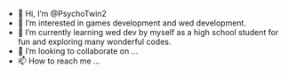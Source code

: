 - 👋 Hi, I’m @PsychoTwin2
- 👀 I’m interested in games development and wed development.
- 🌱 I’m currently learning wed dev by myself as a high school student for fun and exploring many wonderful codes.
- 💞️ I’m looking to collaborate on ...
- 📫 How to reach me ...

<!---
PsychoTwin2/PsychoTwin2 is a ✨ special ✨ repository because its `README.md` (this file) appears on your GitHub profile.
You can click the Preview link to take a look at your changes.
--->
